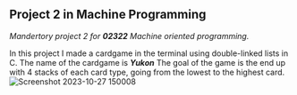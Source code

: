 ## Project 2 in Machine Programming
*Mandertory project 2 for **02322** Machine oriented programming.*

In this project I made a cardgame in the terminal using double-linked lists in C. The name of the cardgame is ***Yukon***
The goal of the game is the end up with 4 stacks of each card type, going from the lowest to the highest card.
![Screenshot 2023-10-27 150008](https://github.com/ChviChvi/MACHINE_PROJECT2/assets/91070897/f7e06cfb-1414-406b-9ea7-64f68f2f4bbc)
